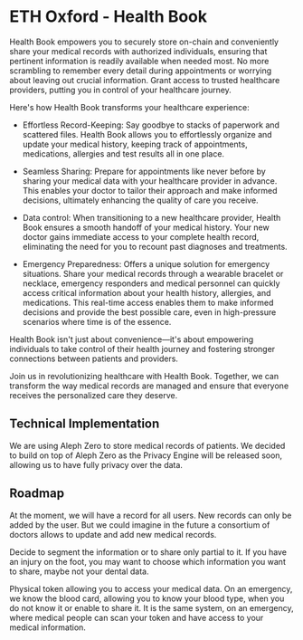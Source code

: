 # ETH Oxford - Health Book

Health Book empowers you to securely store on-chain and conveniently share your medical records with authorized individuals, ensuring that pertinent information is readily available when needed most. No more scrambling to remember every detail during appointments or worrying about leaving out crucial information. Grant access to trusted healthcare providers, putting you in control of your healthcare journey. 

Here's how Health Book transforms your healthcare experience:

- Effortless Record-Keeping: Say goodbye to stacks of paperwork and scattered files. Health Book allows you to effortlessly organize and update your medical history, keeping track of appointments, medications, allergies and test results all in one place.

- Seamless Sharing: Prepare for appointments like never before by sharing your medical data with your healthcare provider in advance. This enables your doctor to tailor their approach and make informed decisions, ultimately enhancing the quality of care you receive.

- Data control: When transitioning to a new healthcare provider, Health Book ensures a smooth handoff of your medical history. Your new doctor gains immediate access to your complete health record, eliminating the need for you to recount past diagnoses and treatments.

- Emergency Preparedness: Offers a unique solution for emergency situations. Share your medical records through a wearable bracelet or necklace, emergency responders and medical personnel can quickly access critical information about your health history, allergies, and medications. This real-time access enables them to make informed decisions and provide the best possible care, even in high-pressure scenarios where time is of the essence.


Health Book isn't just about convenience—it's about empowering individuals to take control of their health journey and fostering stronger connections between patients and providers.

Join us in revolutionizing healthcare with Health Book. Together, we can transform the way medical records are managed and ensure that everyone receives the personalized care they deserve.


## Technical Implementation

We are using Aleph Zero to store medical records of patients. We decided to build on top of Aleph Zero as the Privacy Engine will be released soon, allowing us to have fully privacy over the data.

## Roadmap

At the moment, we will have a record for all users. New records can only be added by the user. But we could imagine in the future a consortium of doctors allows to update and add new medical records. 

Decide to segment the information or to share only partial to it. If you have an injury on the foot, you may want to choose which information you want to share, maybe not your dental data.

Physical token allowing you to access your medical data. On an emergency, we know the blood card, allowing you to know your blood type, when you do not know it or enable to share it. It is the same system, on an emergency, where medical people can scan your token and have access to your medical information.


